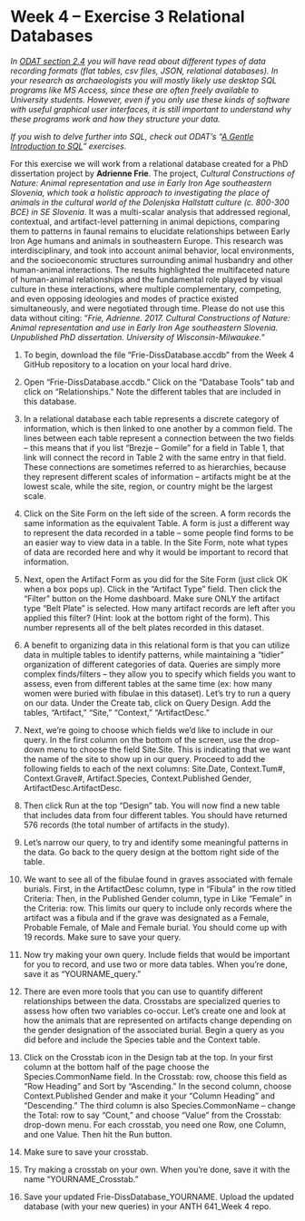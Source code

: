 # Week 4 – Exercise 3 Relational Databases

_In [ODAT section 2.4](https://o-date.github.io/draft/book/arranging-and-storing-data-for-the-long-haul-databases.html) you will have read about different types of data recording formats (flat tables, csv files, JSON, relational databases). In your research as archaeologists you will mostly likely use desktop SQL programs like MS Access, since these are often freely available to University students. However, even if you only use these kinds of software with useful graphical user interfaces, it is still important to understand why these programs work and how they structure your data._ 

_If you wish to delve further into SQL, check out ODAT’s “[A Gentle Introduction to SQL](https://mybinder.org/v2/gh/o-date/sqlite/master?filepath=intro%20to%20sql.ipynb)” exercises._ 

For this exercise we will work from a relational database created for a PhD dissertation project by __Adrienne Frie__. The project, _Cultural Constructions of Nature: Animal representation and use in Early Iron Age southeastern Slovenia, which took a holistic approach to investigating the place of animals in the cultural world of the Dolenjska Hallstatt culture (c. 800-300 BCE) in SE Slovenia_. It was a multi-scalar analysis that addressed regional, contextual, and artifact-level patterning in animal depictions, comparing them to patterns in faunal remains to elucidate relationships between Early Iron Age humans and animals in southeastern Europe. This research was interdisciplinary, and took into account animal behavior, local environments, and the socioeconomic structures surrounding animal husbandry and other human-animal interactions. The results highlighted the multifaceted nature of human-animal relationships and the fundamental role played by visual culture in these interactions, where multiple complementary, competing, and even opposing ideologies and modes of practice existed simultaneously, and were negotiated through time. Please do not use this data without citing: “_Frie, Adrienne. 2017. Cultural Constructions of Nature: Animal representation and use in Early Iron Age southeastern Slovenia. Unpublished PhD dissertation. University of Wisconsin-Milwaukee._” 

1.	To begin, download the file “Frie-DissDatabase.accdb” from the Week 4 GitHub repository to a location on your local hard drive. 

2.	Open “Frie-DissDatabase.accdb.” Click on the “Database Tools” tab and click on “Relationships.” Note the different tables that are included in this database.  

3.	In a relational database each table represents a discrete category of information, which is then linked to one another by a common field. The lines between each table represent a connection between the two fields – this means that if you list “Brezje – Gomile” for a field in Table 1, that link will connect the record in Table 2 with the same entry in that field. These connections are sometimes referred to as hierarchies, because they represent different scales of information – artifacts might be at the lowest scale, while the site, region, or country might be the largest scale. 

4.	Click on the Site Form on the left side of the screen. A form records the same information as the equivalent Table. A form is just a different way to represent the data recorded in a table – some people find forms to be an easier way to view data in a table. In the Site Form, note what types of data are recorded here and why it would be important to record that information.

5. Next, open the Artifact Form as you did for the Site Form (just click OK when a box pops up). Click in the “Artifact Type” field. Then click the “Filter” button on the Home dashboard. Make sure ONLY the artifact type “Belt Plate” is selected. How many artifact records are left after you applied this filter? (Hint: look at the bottom right of the form). This number represents all of the belt plates recorded in this dataset.	

6. A benefit to organizing data in this relational form is that you can utilize data in multiple tables to identify patterns, while maintaining a “tidier” organization of different categories of data. Queries are simply more complex finds/filters – they allow you to specify which fields you want to assess, even from different tables at the same time (ex: how many women were buried with fibulae in this dataset). Let’s try to run a query on our data. Under the Create tab, click on Query Design. Add the tables, “Artifact,” “Site,” “Context,” “ArtifactDesc.” 

7.	Next, we’re going to choose which fields we’d like to include in our query. In the first column on the bottom of the screen, use the drop-down menu to choose the field Site.Site. This is indicating that we want the name of the site to show up in our query. Proceed to add the following fields to each of the next columns: Site.Date, Context.Tum#, Context.Grave#, Artifact.Species, Context.Published Gender, ArtifactDesc.ArtifactDesc. 

8.	Then click Run at the top “Design” tab. You will now find a new table that includes data from four different tables. You should have returned 576 records (the total number of artifacts in the study).

9.	Let’s narrow our query, to try and identify some meaningful patterns in the data. Go back to the query design at the bottom right side of the table. 

10.	We want to see all of the fibulae found in graves associated with female burials. First, in the ArtifactDesc column, type in “Fibula” in the row titled Criteria: Then, in the Published Gender column, type in Like “Female” in the Criteria: row. This limits our query to include only records where the artifact was a fibula and if the grave was designated as a Female, Probable Female, of Male and Female burial. You should come up with 19 records. Make sure to save your query. 

11.	Now try making your own query. Include fields that would be important for you to record, and use two or more data tables. When you’re done, save it as “YOURNAME_query.”

12.	There are even more tools that you can use to quantify different relationships between the data. Crosstabs are specialized queries to assess how often two variables co-occur. Let’s create one and look at how the animals that are represented on artifacts change depending on the gender designation of the associated burial. Begin a query as you did before and include the Species table and the Context table. 

13.	Click on the Crosstab icon in the Design tab at the top. In your first column at the bottom half of the page choose the Species.CommonName field. In the Crosstab: row, choose this field as “Row Heading” and Sort by “Ascending.” In the second column, choose Context.Published Gender and make it your “Column Heading” and “Descending.” The third column is also Species.CommonName – change the Total: row to say “Count,” and choose “Value” from the Crosstab: drop-down menu. For each crosstab, you need one Row, one Column, and one Value. Then hit the Run button. 

14.	Make sure to save your crosstab.

15.	Try making a crosstab on your own. When you’re done, save it with the name “YOURNAME_Crosstab.” 

16.	Save your updated Frie-DissDatabase_YOURNAME. Upload the updated database (with your new queries) in your ANTH 641_Week 4 repo. 

	






